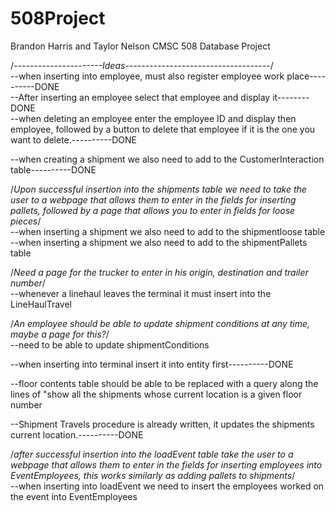 # 508Project
Brandon Harris and Taylor Nelson CMSC 508 Database Project


/*----------------------Ideas------------------------------------*/<br>
--when inserting into employee, must also register employee work place----------DONE<br>
--After inserting an employee select that employee and display it--------DONE<br>
--when deleting an employee enter the employee ID and display then employee, followed by a button to delete that employee if it is the one you want to delete.----------DONE<br>

--when creating a shipment we also need to add to the CustomerInteraction table----------DONE<br>

/*Upon successful insertion into the shipments table we need to take the user to a webpage that allows them to enter in the fields for inserting pallets, followed by a page that allows you to enter in fields for loose pieces*/<br>
--when inserting a shipment we also need to add to the shipmentloose table<br>
--when inserting a shipment we also need to add to the shipmentPallets table<br>

/*Need a page for the trucker to enter in his origin, destination and trailer number*/<br>
--whenever a linehaul leaves the terminal it must insert into the LineHaulTravel

/*An employee should be able to update shipment conditions at any time, maybe a page for this?*/<br>
--need to be able to update shipmentConditions

--when inserting into terminal insert it into entity first----------DONE

--floor contents table should be able to be replaced with a query along the lines of "show all the shipments whose current location is a given floor number

--Shipment Travels procedure is already written, it updates the shipments current location.----------DONE

/*after successful insertion into the loadEvent table take the user to a webpage that allows them to enter in the fields for inserting employees into EventEmployees, this works similarly as adding pallets to shipments*/<br>
--when inserting into loadEvent we need to insert the employees worked on the event into EventEmployees
